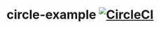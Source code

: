 # circle-example [![CircleCI](https://dl.circleci.com/status-badge/img/gh/labs-data/circleci-python-example/tree/main.svg?style=svg)](https://dl.circleci.com/status-badge/redirect/gh/labs-data/circleci-python-example/tree/main)
